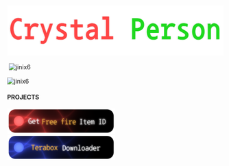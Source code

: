 <p align="center">
  <img src="New Project 9 [E9A91A8].png" alt="Logo">
</p>


<p>&nbsp;<img align="center" src="https://github-readme-stats.vercel.app/api?username=jinix6&show_icons=true&locale=en" alt="jinix6" /></p>

<p><img align="center" src="https://github-readme-streak-stats.herokuapp.com/?user=jinix6&" alt="jinix6" /></p>

#### PROJECTS



<a href="https://jinix6.github.io/Icon/" target="_blank">
  <img width="50%" src="New Project 9 [60A2C85].png">
</a>
<!-- 
<a href="https://ff-id-info.vercel.app" target="_blank">
  <img width="50%" src="New Project 9 [8F8CF30].png">
</a>
<a href="https://truecaller-six.vercel.app" target="_blank">
  <img width="50%" src="New Project 9 [6FCEF8F].png">
</a>
-->

<a href="https://www.teraboxdownloader.pro" target="_blank">
  <img width="50%" src="New Project 9 [F6E11E4].png">
</a>
<!-- 
<a href="https://dataloom.vercel.app/" target="_blank">
  <img width="50%" src="New Project 9 [46D220E].png">
</a>
-->




